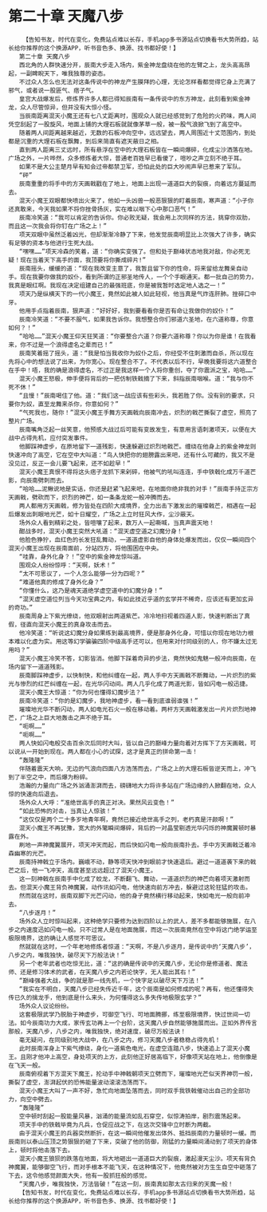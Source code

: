 # 第二十章 天魔八步
        【告知书友，时代在变化，免费站点难以长存，手机app多书源站点切换看书大势所趋，站长给你推荐的这个换源APP，听书音色多、换源、找书都好使！】
       第二十章 天魔八步
       西北角的人群快速分开，辰南大步走入场内，紫金神龙盘绕在他的左臂之上，龙头高高昂起，一副睥睨天下，唯我独尊的姿态。
       不过众人怎么也无法对这条传说中的神龙产生膜拜的心理，无论怎样看都觉得它身上充满了邪气，或者说一股匪气、痞子气。
       皇宫大战爆发后，修炼界许多人都已得知辰南有一条传说中的东方神龙，此刻看到紫金神龙，众人尽管惊异，但并没有大惊小怪。
       当辰南距离混天小魔王还有七八丈距离时，围观众人就已经感觉到了危险的火药味，两人间凭空刮起了一股旋风，地面上铺的大理石板就就像茅草一般，被一股气浪掀飞到了高空中。
       随着两人间距离越来越近，无数的石板冲向空中，远远望去，两人周围近十丈范围内，到处都是沉重的大理石板在飘舞，到后来简直有遮天蔽日之相。
       直到两人距离三丈远时，所有悬浮在空中的大理石板皆在一瞬间爆碎，化成尘沙洒落在地。广场之外，一片哗然，众多修炼者大惊，普通老百姓早已看傻了，喧吵之声立刻不绝于耳。
       如果不是大公主楚月早有知会过帝都禁卫军，恐怕此处的巨大吵闹声早已惹来了军队。
       “砰”
       辰南重重的将手中的方天画戟戳在了地上，地面上出现一道道巨大的裂痕，向着远方蔓延而去。
       混天小魔王双眼都快喷出火来了，他如一头凶兽一般恶狠狠的盯着辰南，寒声道：“小子你还真敢来，今天我如果不将你挫骨扬灰，实在难以咽下心中那口恶气！”
       辰南冷笑道：“我可以肯定的告诉你。你必败无疑，我会用上次同样的方法，挑穿你双肋，而且这一次我会将你钉在广场之上！”
       项天双眼中虽然泛着凶光，但却渐渐冷静了下来，他发觉辰南明显比上次强大了许多，确实有足够的资本与他进行生死大战。
       “嘿嘿……”项天冷森的笑着，道：“你确实变强了。但和处于巅峰状态地我对敌，你必死无疑！现在当着天下高手的面，我顶要将你撕成碎片!”
       辰南摇头，缓缓的道：“现在我改变主意了，我暂且留下你的性命，将来留给龙舞亲自动手。现在我要你做我的奴仆，看到所谓的正邪圣地传人，一个个手眼通天。都一批自己的势力，我真是眼红啊。我现在决定组建自己的最强班底，你是被我暂时选定地人选之一！”
       项天乃是纵横天下的一代小魔王，竟然如此被人如此轻视，他当真是气炸连肝肺。挫碎口中牙。
       他用手点指着辰南，狠声道：“好好好，我到要看看你是否有命让我做你的奴仆！”
       辰南冷笑道：“不要不服气，如果我告诉你。我想整合你们邪道六圣地，在六道称尊，你意如何？！”
       “哈哈……”混天小魔王仰天狂笑道：“你要整合六道？你要六道称尊？你以为你是谁！在我看来，你不过是一个浪得虚名之辈而已！”
       辰南笑着摇了摇头，道：“我是怕当我收你为奴仆之后，你经受不住刺激而自杀，所以现在先将心中的想法说了出来，为你宽心。现在整合不了。不代表以后不行，早晚我要将这六道整合在手中！唔，我的确是浪得虚名，不过正是我这样一个人将你重创，夺了你震派之宝，哈哈……”
       混天小魔王怒极，伸手便将背后的一把仿制铁戟摘了下来，斜指辰南咽喉。道：“我与你不死不休！”
       “且慢！”辰南喝住了他。道：“我们这一战应该有些彩头，我若胜了你。没有别的要求，只要你为奴，直至龙舞来杀你，你意如何？”
       “气死我也，随你！”混天小魔王手舞方天画戟向辰南冲去，炽烈的戟芒撕裂了虚空，照亮了整片广场。
       辰南嘴角泛起一丝笑意，他预感大战过后可能有变故发生，有意用言语刺激项天，以便在大战中占得先机，应付突发事件。
       他脚踩神虚步，在原地留下一道残影，快速躲避过炽烈地戟芒。缠绕在他身上的紫金神龙则快速冲向了高空，它在空中大叫道：“鸟人快把你的翅膀露出来吧，还有什么可藏的，我又不是没见过，反正一会儿要飞起来，还不如趁早！”
       混天小魔王真恨不得将这头痞子龙抓下来剁碎，他被气的吼叫连连，手中铁戟化成万千道芒影，向辰南劈刺而去。
       “哈哈……泥鳅说地是实话，你还是赶紧飞起来吧，在地面你绝非我的对手！”辰南手持正宗方天画戟，劈砍而下，炽烈的神芒，如一条条龙蛇一般冲腾而去。
       两人都用方天画戟，修为皆处在四阶大成境界，全力出击下激发出的璀璨戟芒，相遇在一起后爆发出刺眼地光芒，如十日耀空，广场之上立时狂风大作，尘沙蔽天。
       场外众人看到精彩之处，皆喧嚷了起来，数万人一起嘶喊，当真声震天地！
       酣战多时，混天小魔王突然大吼道：“混天虚空道之幻魔分身！”
       他脸色狰狞，血红色的长发狂乱舞动，一道道虚影自他的身体处爆发而出，仅仅一瞬间四个混天小魔王出现在辰南面前，分站四方，将他围困在中央。
       “哇靠，身外化身？！”空中的紫金神龙惊叫道。
       围观众人纷纷惊呼：“天啊，妖术！”
       “太不可思议了，一个人怎么能够一分为四呢？”
       “难道他真的修成了身外化身？”
       “你懂什么，这乃是魂天道绝学虚空道中的幻魔分身！”
       “混天虚空道位列当今天功宝典之内，有如此技近乎道的玄学并不稀奇，应该还有更加玄异的奇功。”
       辰南周身上下紫光缭绕，他双眼射出两道紫芒。冷冷地扫视着四道人影，快速判断出了真假，径直向混天小魔王的真身攻击而去。
       他冷笑道：“听说这幻魔分身如果练到最高境界，便是那身外化身，可惜以你现在地功力根本难以化虚为实。用这等幻学骗骗四阶中级高手还可以，但用来对付同级别的人，你不嫌太过无用吗？”
       混天小魔王冷笑不答，幻影皆消。他脚下踩着奇异的步法，竟然快如鬼魅一般冲向辰南，在场内留下一道道残影。
       辰南脚踩神虚步，以快制快，和他纠缠在一起，两人手中方天画戟不断舞动，一片炽烈的紫光与惨烈的红芒纠缠在一起，在光华闪动间。两人几乎化成了两道光影，皆如闪电一般迅捷。
       混天小魔王大惊道：“你为何也懂得幻魔步法？”
       辰南冷笑道：“你的是幻魔步，我地神虚步，看一看到底谁弱谁强！”
       璀璨地光华不断闪动，两人如电光石火一般在移动着。两杆方天画戟激发出一片片炽烈地神芒，广场之上巨大地轰击之声不绝于耳。
       “呃啊……”
       “呃啊……”
       两人快如闪电般交击百余次后同时大叫，皆以自己的巅峰力量向着对方挥下了方天画戟，可以说从一开始到现在。两人都在小心的试探，这才是真正的拼命第一击！
       “轰隆隆”
       伴随着震天大响，无边的气浪向四面八方浩荡而去，广场之上的大理石板皆逆天而上，冲飞到了半空之中，而后爆为粉碎。
       浩瀚的力量向广场之外汹涌澎湃而去，磅礴地大力将许多站在广场边缘的人掀翻在地，众人惊的快速向后退去。
       场外众人大呼：“准绝世高手的真正对决。果然风云变色！”
       “如此恐怖的对击，当真让人惊骇！”
       “这仅仅是两个二十多岁地青年啊，竟然已接近绝世高手之列，老朽真是汗颜啊！”
       混天小魔王不再犹豫，宽大的外氅瞬间爆碎，背后的一对晶莹剔透光华闪烁的神魔翼顿时暴露在外。
       刷地一声神魔翼展开，项天冲天而起，而后快如闪电一般向辰南扑去。手中方天画戟泛着冷森幽寒的光芒。
       辰南持神戟立于场内。巍峨不动，静等项天快冲到眼前才快速退后。避过一道道袭下来的戟芒之后，他一飞冲天，高度甚至远远超过了混天小魔王。
       这一刻神戟在辰南手中化成了蛟龙，不断翻飞、舞动，一道道炽烈的神芒向着项天激射而去。但混天小魔王背负神魔翼，动作讯如闪电，他快速向前方冲去，躲避过这轮狂猛的攻击。
       然而就在这时，辰南双脚下光芒闪动，他的身子竟然横行移动起来，快如电光一般向前冲去。
       “八步逐月！”
       场外众人立时惊叫起来，这种绝学只要修为达到四阶以上的武人，差不多都能够施展，在八步之内速度迅如闪电一般。只不过常人是在地面施展，而这一次辰南竟然在空中将这门绝学运至极限境界，这的确让人感觉不可思议。
       然就就在这时，一个年老地修炼者惊道：“天啊，不是八步逐月，是传说中的‘天魔八步’，八步之内，唯我独快，破尽天下万般法诀！”
       另一个老年武者也吃惊无比，道：“这的确是传说中的天魔八步，无论你是修道者、魔法师、还是修习体术的武者，在天魔八步之内若论快字，无人能出其右！”
       “巅峰强者大战，争的就是那一线先机，一个快字足以破尽天下万法！”
       “我实在不明白，天魔八步已经失传近千年，这个辰南是如何修成的呢？再有，他还懂得失传已久的擒龙手，他到底是什么来头，为何懂得这么多失传地极限玄学？”
       场外众人议论纷纷。
       这套极限武学乃脱胎于神虚步，可御空飞行、可地面腾挪，练至极限境界，快过世间一切法。如今辰南功力大成，家传玄功再上一个台阶，这天魔八步自然能够施展而出。正如外界传言那般，天魔八步，八步之内，唯我独快，绝对速度，破尽万般法诀！
       毫无疑问，在同级别地大战中，在八步之内，修习天魔八步者稳稳占得先机！
       此时辰南浑身上下紫气缭绕，身化一道紫色电光，在虚空连踏八步，快速追上了混天小魔王。且刚才他冲上高空，身处项天的上方，此刻他正好居高临下，好像项天站在地上，他倒像是在飞天一般。
       辰南俯视着下方混天下魔王，抡动手中神戟朝项天立劈而下，璀璨地光芒似天界神罚一般，撕裂了虚空，澎湃起伏的恐怖能量波动滚滚浩荡而下。
       混天小魔王大叫了一声不好，急忙向地面坠落而去，同时双手我铁戟催动出自己的全部功力，向空中劈去。
       “轰隆隆”
       空中顿时刮起一股能量风暴，汹涌的能量流如乱石穿空，似惊涛拍岸，剧烈震荡起来。
       项天手中的铁戟毕竟为凡兵，仓促应战之下，在这次交锋中立时断为两截。
       由于混天小魔王的兵器突然断折，在这一瞬间他催发出体外、抵挡辰南的力量顿时一缓。而辰南则以泰山压顶之势狠狠的砸了下来，突破了他的防御，刚猛的力量瞬间涌动到了项天的身体上，顿时将他击落下去。
       混天小魔王狼狈的跌落在地面，将大地砸出一道道巨大的裂痕，激起漫天尘沙。项天有背负神魔翼，能够御空飞行，而对手根本不能飞天，在这种情况下，他竟然被对方生生自空中砸落了下去，这令他感觉颜面大失，他有一股抓狂般的感觉。
       “天魔八步，唯我独快，万法皆破！”在这一刻，辰南真如那太古归来的天魔一般！
       【告知书友，时代在变化，免费站点难以长存，手机app多书源站点切换看书大势所趋，站长给你推荐的这个换源APP，听书音色多、换源、找书都好使！】